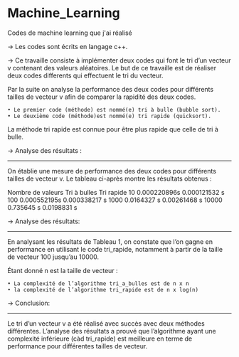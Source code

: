 # Machine_Learning
Codes de machine learning que j'ai réalisé

->  Les codes sont écrits en langage c++.

-> Ce travaille consiste à implémenter deux codes qui font le tri d’un vecteur v contenant des valeurs aléatoires. Le but de ce travaille est de réaliser deux codes differents qui effectuent le tri du vecteur.

Par la suite on analyse la performance des deux codes pour différents tailles de vecteur v afin de comparer la rapidité des deux codes.

    • Le premier code (méthode) est nommé(e) tri à bulle (bubble sort).
    • Le deuxième code (méthode)est nommé(e) tri rapide (quicksort).

La méthode tri rapide est connue pour être plus rapide que celle de tri à bulle.


-> Analyse des résultats :
   **********************

On établie une mesure de performance des deux codes pour différents tailles de vecteur v. Le tableau ci-après montre les résultats obtenus :

Nombre de valeurs   Tri à bulles    Tri rapide
10                  0.000220896s    0.000121532 s
100                 0.000552195s    0.000338217 s
1000                0.0164327 s     0.00261468 s
10000               0.735645 s      0.0198831 s


-> Analyse des résultats:
  **********************

En analysant les résultats de Tableau 1, on constate que l’on gagne en performance en utilisant le code tri_rapide, notamment à partir de la taille de vecteur 100 jusqu’au 10000.

Étant donné n est la taille de vecteur :

    • La complexité de l’algorithme tri_a_bulles est de n x n
    • la complexité de l’algorithme tri_rapide est de n x log(n)


-> Conclusion:
  ************
Le tri d’un vecteur v a été réalisé avec succès avec deux méthodes différentes. L’analyse des résultats a prouvé que l’algorithme ayant une complexité inférieure (càd tri_rapide) est meilleure en terme de performance pour différentes tailles de vecteur.
